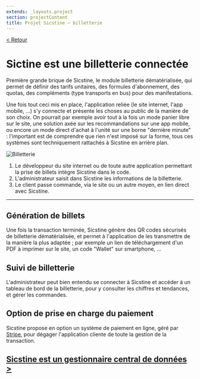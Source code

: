 ```yaml
---
extends: _layouts.project
section: projectContent
title: Projet Sicstine — billetterie
---
```


[< Retour](/p/sicstine2)

# Sictine est une billetterie connectée

Première grande brique de Sicstine, le module billetterie dématérialisée, qui permet de définir des tarifs unitaires, des formules d'abonnement, des quotas, des compléments (type transports en bus) pour des manifestations.

Une fois tout ceci mis en place, l'application reliée (le site internet, l'app mobile, ...) s'y connecte et présente les choses au public de la manière de son choix. On pourrait par exemple avoir tout à la fois un mode panier libre sur le site, une solution axée sur les recommandations sur une app mobile, ou encore un mode direct d'achat à l'unité sur une borne "dernière minute" : l'important est de comprendre que rien n'est imposé sur la forme, tous ces systèmes sont techniquement rattachés à Sicstine en arrière plan.

![Billetterie](/assets/img/sicstine/ticketing.png)

1. Le développeur du site internet ou de toute autre application permettant la prise de billets intègre Sicstine dans le code.
2. L'administrateur saisit dans Sicstine les informations de la billetterie.
3. Le client passe commande, via le site ou un autre moyen, en lien direct avec Sicstine. 

---

## Génération de billets
Une fois la transaction terminée, Sicstine génère des QR codes sécurisés de billetterie dématérialisée, et permet à l'application de les transmettre de la manière la plus adaptée ; par exemple un lien de téléchargement d'un PDF à imprimer sur le site, un code "Wallet" sur smartphone, ...

## Suivi de billetterie
L'administrateur peut bien entendu se connecter à Sicstine et accéder à un tableau de bord de la billetterie, pour y consulter les chiffres et tendances, et gérer les commandes.

## Option de prise en charge du paiement
Sicstine propose en option un système de paiement en ligne, géré par [Stripe](https://stripe.com), pour dégager l'application cliente de toute la gestion de la transaction.

## [Sicstine est un gestionnaire central de données >](/p/sicstine-crm)
 
